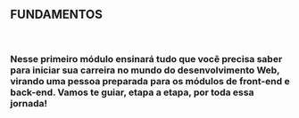 <h2>
 FUNDAMENTOS
 </h2><br>
 <h3> 
 Nesse primeiro módulo ensinará tudo que você precisa saber para iniciar sua carreira no mundo do desenvolvimento Web, virando uma pessoa preparada para os módulos de front-end e back-end. Vamos te guiar, etapa a etapa, por toda essa jornada!
 </h3>